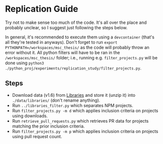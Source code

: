 
# Replication Guide

Try not to make sense too much of the code. 
It's all over the place and probably unclear, so I suggest just following the steps below.

In general, it's recommended to execute them using a ``devcontainer`` (that's all they're tested in anyways).
Don't forget to run ``export PYTHONPATH=/workspaces/msc_thesis/`` as the code will probably throw an error without it.
All python filters will have to be ran in the ``/workspaces/msc_thesis/`` folder; i.e., running e.g. ``filter_projects.py`` will be done using ``python3 ./python_proj/experiments/replication_study/filter_projects.py``.

## Steps
- Download data (v1.6) from [Libraries](libraries.io/data) and store it (unzip it) into ``./data/libraries/`` (don't rename anything).
- Run ``../libraries_filter.py`` which separates NPM projects.
- Run ``filter_projects.py -m d`` which applies inclusion criteria on projects using downloads.
- Run ``retrieve_pull_requests.py`` which retrieves PR data for projects matching the prior inclusion criteria.
- Run ``filter_projects.py -m p`` which applies inclusion criteria on projects using pull request count.

